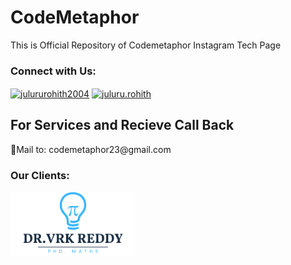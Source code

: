 # CodeMetaphor

This is Official Repository of Codemetaphor Instagram Tech Page


<h3 align="left">Connect with Us:</h3>
<p align="left">
<a href="https://www.linkedin.com/company/codemetaphor/" target="blank"><img align="center" src="https://raw.githubusercontent.com/rahuldkjain/github-profile-readme-generator/master/src/images/icons/Social/linked-in-alt.svg" alt="julururohith2004" height="30" width="40" /></a>
<a href="https://www.instagram.com/codemetaphor/" target="blank"><img align="center" src="https://raw.githubusercontent.com/rahuldkjain/github-profile-readme-generator/master/src/images/icons/Social/instagram.svg" alt="juluru.rohith" height="30" width="40" /></a>
</p>

<h2>For Services and Recieve Call Back</h2>
💬Mail to: codemetaphor23@gmail.com 
<p>

<h3>Our Clients:</h3>
<a href="https://vrkreddy.com/">
    <img width="200" src="assests/blue white minimalist bulb math logo design (2).png" />

</a>

</p>

